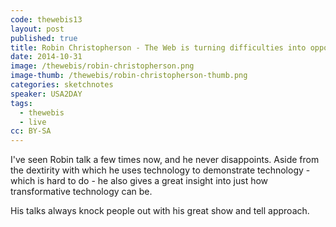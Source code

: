 ```yaml
---
code: thewebis13
layout: post
published: true
title: Robin Christopherson - The Web is turning difficulties into opportunities
date: 2014-10-31
image: /thewebis/robin-christopherson.png
image-thumb: /thewebis/robin-christopherson-thumb.png
categories: sketchnotes
speaker: USA2DAY
tags:
  - thewebis
  - live
cc: BY-SA
---
```


I've seen Robin talk a few times now, and he never disappoints. Aside from the dextirity with which he uses technology to demonstrate technology - which is hard to do - he also gives a great insight into just how transformative technology can be.

His talks always knock people out with his great show and tell approach.
